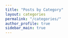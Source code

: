 ```yaml
---
title: "Posts by Category"
layout: categories
permalink: "/categories/"
author_profile: true
sidebar_main: true
---
```


